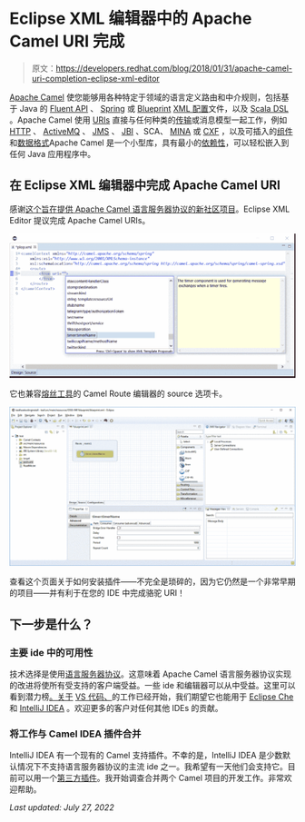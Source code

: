 # Eclipse XML 编辑器中的 Apache Camel URI 完成

> 原文：<https://developers.redhat.com/blog/2018/01/31/apache-camel-uri-completion-eclipse-xml-editor>

[Apache Camel](http://camel.apache.org/) 使您能够用各种特定于领域的语言定义路由和中介规则，包括基于 Java 的 [Fluent API](http://camel.apache.org/dsl.html) 、 [Spring](http://camel.apache.org/spring.html) 或 [Blueprint](http://camel.apache.org/using-osgi-blueprint-with-camel.html) [XML 配置](http://camel.apache.org/xml-configuration.html)文件，以及 [Scala DSL](http://camel.apache.org/scala-dsl.html) 。Apache Camel 使用 [URIs](http://camel.apache.org/uris.html) 直接与任何种类的[传输](http://camel.apache.org/transport.html)或消息模型一起工作，例如 [HTTP](http://camel.apache.org/http.html) 、 [ActiveMQ](http://camel.apache.org/activemq.html) 、 [JMS](http://camel.apache.org/jms.html) 、 [JBI](http://camel.apache.org/jbi.html) 、SCA、 [MINA](http://camel.apache.org/mina.html) 或 [CXF](http://camel.apache.org/cxf.html) ，以及可插入的[组件](http://camel.apache.org/components.html)和[数据格式](http://camel.apache.org/data-format.html)Apache Camel 是一个小型库，具有最小的[依赖性](http://camel.apache.org/what-are-the-dependencies.html)，可以轻松嵌入到任何 Java 应用程序中。

## 在 Eclipse XML 编辑器中完成 Apache Camel URI

感谢[这个旨在提供 Apache Camel 语言服务器协议的新社区项目](https://github.com/lhein/camel-language-server)。Eclipse XML Editor 提议完成 Apache Camel URIs。

![](img/aad8681b0d9fd6b0b38fca7126c80289.png)

它也兼容[熔丝工具](https://tools.jboss.org/features/fusetools.html)的 Camel Route 编辑器的 source 选项卡。

![](img/e852ff4a190813d13bb013fbe42b12c0.png)

查看这个页面关于如何安装插件——不完全是琐碎的，因为它仍然是一个非常早期的项目——并有利于在您的 IDE 中完成骆驼 URI！

## 下一步是什么？

### 主要 ide 中的可用性

技术选择是使用[语言服务器协议](https://github.com/Microsoft/language-server-protocol)。这意味着 Apache Camel 语言服务器协议实现的改进将使所有受支持的客户端受益。一些 ide 和编辑器可以从中受益。这里可以看到潜力榜[。关于](https://microsoft.github.io/language-server-protocol/implementors/tools/) [VS 代码、](https://code.visualstudio.com/)的工作已经开始，我们期望它也能用于 [Eclipse Che](https://www.eclipse.org/che/) 和 [IntelliJ IDEA](https://www.jetbrains.com/idea/) 。欢迎更多的客户对任何其他 IDEs 的贡献。

### 将工作与 Camel IDEA 插件合并

IntelliJ IDEA 有一个现有的 Camel 支持插件。不幸的是，IntelliJ IDEA 是少数默认情况下不支持语言服务器协议的主流 ide 之一。我希望有一天他们会支持它。目前可以用一个[第三方插件](https://plugins.jetbrains.com/plugin/10209-lsp-support)。我开始调查合并两个 Camel 项目的开发工作。非常欢迎帮助。

*Last updated: July 27, 2022*